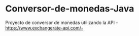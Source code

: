 # Conversor-de-monedas-Java
Proyecto de conversor de monedas utilizando la API -https://www.exchangerate-api.com/-
